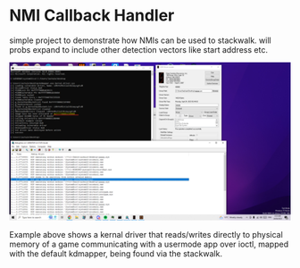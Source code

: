 # NMI Callback Handler

simple project to demonstrate how NMIs can be used to stackwalk. will probs expand to include other detection vectors like start address etc.

![image](image.png)

Example above shows a kernal driver that reads/writes directly to physical memory of a game communicating with a usermode app over ioctl, mapped with the default kdmapper, being found via the stackwalk.